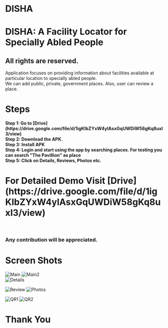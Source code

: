 # DISHA
<h1>DISHA: A Facility Locator for Specially Abled People</h1>
<h2>All rights are reserved.</h2>

Application focuses on providing information about facilities available at particular location to specially abled people.<br/>
We can add public, private, government places.
Also, user can review a place.

<h1>Steps</h1>
<b>Step 1: Go to [Drive](https://drive.google.com/file/d/1igKIbZYxW4ylAsxGqUWDiW58gKq8uxI3/view)</b><br>
<b>Step 2: Download the APK.</b><br>
<b>Step 3: Install APK</b><br>
<b>Step 4: Login and start using the app by searching places. For testing you can search "The Pavillion" as place</b><br>
<b>Step 5: Click on Details, Reviews, Photos etc.</b><br>
<h1>For Detailed Demo Visit [Drive](https://drive.google.com/file/d/1igKIbZYxW4ylAsxGqUWDiW58gKq8uxI3/view)</h1><br>

<h3>Any contribution will be appreciated.</h3>

<h1>Screen Shots</h1>

![Main](https://user-images.githubusercontent.com/62764698/192109778-cf02c3bf-9c58-4494-827b-f3498e017ca6.jpeg)
![Main2](https://user-images.githubusercontent.com/62764698/192109779-80a224d0-91d5-4b92-999c-9c8afcb3f7af.jpeg)
<br>
![Details](https://user-images.githubusercontent.com/62764698/192109784-805a09ff-0077-48ca-9e38-f64a4fb28078.jpeg)

![Review](https://user-images.githubusercontent.com/62764698/192109786-c85a7c9a-95d2-40fb-be25-c3b21f89b904.jpeg)
![Photos](https://user-images.githubusercontent.com/62764698/192109789-5f27aa70-53fb-4500-b3cb-2114e57571a9.jpeg)

![QR1](https://user-images.githubusercontent.com/62764698/192109793-2045d382-212c-4044-ad02-fc2bdb6117cc.jpeg)
![QR2](https://user-images.githubusercontent.com/62764698/192109800-eee16834-2fc1-48b8-83dc-308c09484fbc.jpeg)
<h1>Thank You</h1>
